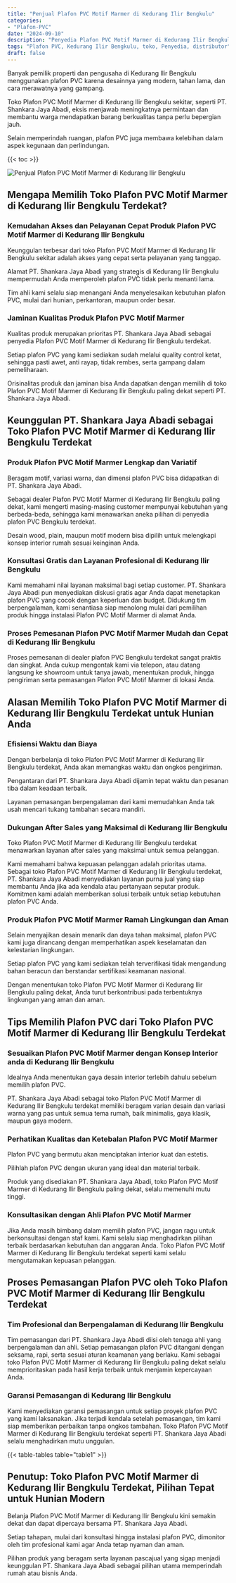 ```yaml
---
title: "Penjual Plafon PVC Motif Marmer di Kedurang Ilir Bengkulu"
categories: 
- "Plafon-PVC"
date: "2024-09-10"
description: "Penyedia Plafon PVC Motif Marmer di Kedurang Ilir Bengkulu bagi rumah, office, serta toko. Material terbaik, variasi motif, pilihan warna menarik, beserta servis penempatan dikerjakan oleh teknisi ahli serta kepastian resmi!|Jasa penjualan Plafon PVC Motif Marmer di Kedurang Ilir Bengkulu bagi kebutuhan hunian, office, atau gerai, beserta plafon terbaik dan instalasi oleh tim profesional serta garansi resmi.|Alternatif Plafon PVC Motif Marmer di Kedurang Ilir Bengkulu yang terbukti untuk hunian, perkantoran, serta toko, bersama material berkualitas dan penempatan dikerjakan oleh tenaga ahli profesional dan jaminan resmi.|Distribusi Plafon PVC Motif Marmer di Kedurang Ilir Bengkulu untuk hunian, perkantoran, dan toko, beserta plafon berkualitas dan pemasangan ditangani oleh teknisi ahli, disertai beserta jaminan resmi.}"
tags: "Plafon PVC, Kedurang Ilir Bengkulu, toko, Penyedia, distributor"
draft: false
---
```


Banyak pemilik properti dan pengusaha di Kedurang Ilir Bengkulu menggunakan plafon PVC karena desainnya yang modern, tahan lama, dan cara merawatnya yang gampang.

Toko Plafon PVC Motif Marmer di Kedurang Ilir Bengkulu sekitar, seperti PT. Shankara Jaya Abadi, eksis menjawab meningkatnya permintaan dan membantu warga mendapatkan barang berkualitas tanpa perlu bepergian jauh.

Selain memperindah ruangan, plafon PVC juga membawa kelebihan dalam aspek kegunaan dan perlindungan.

{{< toc >}}

![Penjual Plafon PVC Motif Marmer di Kedurang Ilir Bengkulu](/images/Plafon-PVC/Penjual-Plafon-PVC-Motif-Marmer-di-Kedurang-Ilir-Bengkulu.png)


## Mengapa Memilih Toko Plafon PVC Motif Marmer di Kedurang Ilir Bengkulu Terdekat?

### Kemudahan Akses dan Pelayanan Cepat Produk Plafon PVC Motif Marmer di Kedurang Ilir Bengkulu

Keunggulan terbesar dari toko Plafon PVC Motif Marmer di Kedurang Ilir Bengkulu sekitar adalah akses yang cepat serta pelayanan yang tanggap.

Alamat PT. Shankara Jaya Abadi yang strategis di Kedurang Ilir Bengkulu mempermudah Anda memperoleh plafon PVC tidak perlu menanti lama.

Tim ahli kami selalu siap menangani Anda menyelesaikan kebutuhan plafon PVC, mulai dari hunian, perkantoran, maupun order besar.

### Jaminan Kualitas Produk Plafon PVC Motif Marmer

Kualitas produk merupakan prioritas PT. Shankara Jaya Abadi sebagai penyedia Plafon PVC Motif Marmer di Kedurang Ilir Bengkulu terdekat.

Setiap plafon PVC yang kami sediakan sudah melalui quality control ketat, sehingga pasti awet, anti rayap, tidak rembes, serta gampang dalam pemeliharaan.

Orisinalitas produk dan jaminan bisa Anda dapatkan dengan memilih di toko Plafon PVC Motif Marmer di Kedurang Ilir Bengkulu paling dekat seperti PT. Shankara Jaya Abadi.

## Keunggulan PT. Shankara Jaya Abadi sebagai Toko Plafon PVC Motif Marmer di Kedurang Ilir Bengkulu Terdekat

### Produk Plafon PVC Motif Marmer Lengkap dan Variatif

Beragam motif, variasi warna, dan dimensi plafon PVC bisa didapatkan di PT. Shankara Jaya Abadi.

Sebagai dealer Plafon PVC Motif Marmer di Kedurang Ilir Bengkulu paling dekat, kami mengerti masing-masing customer mempunyai kebutuhan yang berbeda-beda, sehingga kami menawarkan aneka pilihan di penyedia plafon PVC Bengkulu terdekat.

Desain wood, plain, maupun motif modern bisa dipilih untuk melengkapi konsep interior rumah sesuai keinginan Anda.

### Konsultasi Gratis dan Layanan Profesional di Kedurang Ilir Bengkulu

Kami memahami nilai layanan maksimal bagi setiap customer. PT. Shankara Jaya Abadi pun menyediakan diskusi gratis agar Anda dapat menetapkan plafon PVC yang cocok dengan keperluan dan budget. Didukung tim berpengalaman, kami senantiasa siap menolong mulai dari pemilihan produk hingga instalasi Plafon PVC Motif Marmer di alamat Anda.

### Proses Pemesanan Plafon PVC Motif Marmer Mudah dan Cepat di Kedurang Ilir Bengkulu

Proses pemesanan di dealer plafon PVC Bengkulu terdekat sangat praktis dan singkat. Anda cukup mengontak kami via telepon, atau datang langsung ke showroom untuk tanya jawab, menentukan produk, hingga pengiriman serta pemasangan Plafon PVC Motif Marmer di lokasi Anda.

## Alasan Memilih Toko Plafon PVC Motif Marmer di Kedurang Ilir Bengkulu Terdekat untuk Hunian Anda

### Efisiensi Waktu dan Biaya

Dengan berbelanja di toko Plafon PVC Motif Marmer di Kedurang Ilir Bengkulu terdekat, Anda akan memangkas waktu dan ongkos pengiriman.

Pengantaran dari PT. Shankara Jaya Abadi dijamin tepat waktu dan pesanan tiba dalam keadaan terbaik.

Layanan pemasangan berpengalaman dari kami memudahkan Anda tak usah mencari tukang tambahan secara mandiri.

### Dukungan After Sales yang Maksimal di Kedurang Ilir Bengkulu

Toko Plafon PVC Motif Marmer di Kedurang Ilir Bengkulu terdekat menawarkan layanan after sales yang maksimal untuk semua pelanggan.

Kami memahami bahwa kepuasan pelanggan adalah prioritas utama. Sebagai toko Plafon PVC Motif Marmer di Kedurang Ilir Bengkulu terdekat, PT. Shankara Jaya Abadi menyediakan layanan purna jual yang siap membantu Anda jika ada kendala atau pertanyaan seputar produk. Komitmen kami adalah memberikan solusi terbaik untuk setiap kebutuhan plafon PVC Anda.

### Produk Plafon PVC Motif Marmer Ramah Lingkungan dan Aman

Selain menyajikan desain menarik dan daya tahan maksimal, plafon PVC kami juga dirancang dengan memperhatikan aspek keselamatan dan kelestarian lingkungan.

Setiap plafon PVC yang kami sediakan telah terverifikasi tidak mengandung bahan beracun dan berstandar sertifikasi keamanan nasional.

Dengan menentukan toko Plafon PVC Motif Marmer di Kedurang Ilir Bengkulu paling dekat, Anda turut berkontribusi pada terbentuknya lingkungan yang aman dan aman.

## Tips Memilih Plafon PVC dari Toko Plafon PVC Motif Marmer di Kedurang Ilir Bengkulu Terdekat

### Sesuaikan Plafon PVC Motif Marmer dengan Konsep Interior anda di Kedurang Ilir Bengkulu

Idealnya Anda menentukan gaya desain interior terlebih dahulu sebelum memilih plafon PVC.

PT. Shankara Jaya Abadi sebagai toko Plafon PVC Motif Marmer di Kedurang Ilir Bengkulu terdekat memiliki beragam varian desain dan variasi warna yang pas untuk semua tema rumah, baik minimalis, gaya klasik, maupun gaya modern.

### Perhatikan Kualitas dan Ketebalan Plafon PVC Motif Marmer

Plafon PVC yang bermutu akan menciptakan interior kuat dan estetis.

Pilihlah plafon PVC dengan ukuran yang ideal dan material terbaik.

Produk yang disediakan PT. Shankara Jaya Abadi, toko Plafon PVC Motif Marmer di Kedurang Ilir Bengkulu paling dekat, selalu memenuhi mutu tinggi.

### Konsultasikan dengan Ahli Plafon PVC Motif Marmer

Jika Anda masih bimbang dalam memilih plafon PVC, jangan ragu untuk berkonsultasi dengan staf kami. Kami selalu siap menghadirkan pilihan terbaik berdasarkan kebutuhan dan anggaran Anda. Toko Plafon PVC Motif Marmer di Kedurang Ilir Bengkulu terdekat seperti kami selalu mengutamakan kepuasan pelanggan.

## Proses Pemasangan Plafon PVC oleh Toko Plafon PVC Motif Marmer di Kedurang Ilir Bengkulu Terdekat

### Tim Profesional dan Berpengalaman di Kedurang Ilir Bengkulu

Tim pemasangan dari PT. Shankara Jaya Abadi diisi oleh tenaga ahli yang berpengalaman dan ahli. Setiap pemasangan plafon PVC ditangani dengan seksama, rapi, serta sesuai aturan keamanan yang berlaku. Kami sebagai toko Plafon PVC Motif Marmer di Kedurang Ilir Bengkulu paling dekat selalu memprioritaskan pada hasil kerja terbaik untuk menjamin kepercayaan Anda.

### Garansi Pemasangan di Kedurang Ilir Bengkulu

Kami menyediakan garansi pemasangan untuk setiap proyek plafon PVC yang kami laksanakan. Jika terjadi kendala setelah pemasangan, tim kami siap memberikan perbaikan tanpa ongkos tambahan. Toko Plafon PVC Motif Marmer di Kedurang Ilir Bengkulu terdekat seperti PT. Shankara Jaya Abadi selalu menghadirkan mutu unggulan.

{{< table-tables table="table1" >}}

## Penutup: Toko Plafon PVC Motif Marmer di Kedurang Ilir Bengkulu Terdekat, Pilihan Tepat untuk Hunian Modern

Belanja Plafon PVC Motif Marmer di Kedurang Ilir Bengkulu kini semakin dekat dan dapat dipercaya bersama PT. Shankara Jaya Abadi.

Setiap tahapan, mulai dari konsultasi hingga instalasi plafon PVC, dimonitor oleh tim profesional kami agar Anda tetap nyaman dan aman.

Pilihan produk yang beragam serta layanan pascajual yang sigap menjadi keunggulan PT. Shankara Jaya Abadi sebagai pilihan utama memperindah rumah atau bisnis Anda.